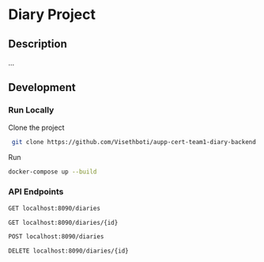 # Diary Project

## Description

...

## Development

### Run Locally

Clone the project

```bash
 git clone https://github.com/Visethboti/aupp-cert-team1-diary-backend.git
```

Run

```bash
docker-compose up --build
```

### API Endpoints

```bash
GET localhost:8090/diaries
```

```bash
GET localhost:8090/diaries/{id}
```

```bash
POST localhost:8090/diaries
```

```bash
DELETE localhost:8090/diaries/{id}
```